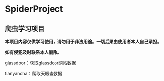 # SpiderProject

## 爬虫学习项目

**本项目内容仅供学习使用，请勿用于非法用途。一切后果由使用者本人自己承担。**

**如有侵犯及时联系本人删除。**

glassdoor：获取glassdoor网站数据

tianyancha：爬取天眼查数据
